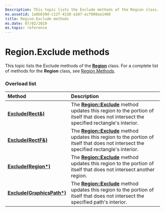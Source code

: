```yaml
---
Description: This topic lists the Exclude methods of the Region class. For a complete list of methods for the Region class, see Region Methods.
ms.assetid: 1a8b639d-c12f-4130-a107-acf008ea1408
title: Region.Exclude methods
ms.date: 07/02/2019
ms.topic: reference
---
```


# Region.Exclude methods

This topic lists the Exclude methods of the [**Region**](/windows/win32/api/gdiplusheaders/nl-gdiplusheaders-region) class. For a complete list of methods for the **Region** class, see [Region Methods](-gdiplus-class-region-methods.md).

### Overload list



| Method                                                                 | Description                                                                                                                                                                                         |
|:-----------------------------------------------------------------------|:----------------------------------------------------------------------------------------------------------------------------------------------------------------------------------------------------|
| [**Exclude(Rect&)**](/previous-versions//ms534825(v=vs.85))     | The [**Region::Exclude**](/previous-versions//ms534825(v=vs.85)) method updates this region to the portion of itself that does not intersect the specified rectangle's interior.<br/>  |
| [**Exclude(RectF&)**](/windows/win32/api/gdiplusheaders/nf-gdiplusheaders-region-exclude(inconstrectf_))   | The [**Region::Exclude**](/windows/win32/api/gdiplusheaders/nf-gdiplusheaders-region-exclude(inconstrectf_)) method updates this region to the portion of itself that does not intersect the specified rectangle's interior.<br/> |
| [**Exclude(Region\*)**](/windows/win32/api/gdiplusheaders/nf-gdiplusheaders-region-exclude(inconstregion))     | The [**Region::Exclude**](/windows/win32/api/gdiplusheaders/nf-gdiplusheaders-region-exclude(inconstregion)) method updates this region to the portion of itself that does not intersect another region.<br/>                         |
| [**Exclude(GraphicsPath\*)**](/windows/win32/api/gdiplusheaders/nf-gdiplusheaders-region-exclude(inconstgraphicspath)) | The [**Region::Exclude**](/windows/win32/api/gdiplusheaders/nf-gdiplusheaders-region-exclude(inconstgraphicspath)) method updates this region to the portion of itself that does not intersect the specified path's interior.<br/>            |



 

 